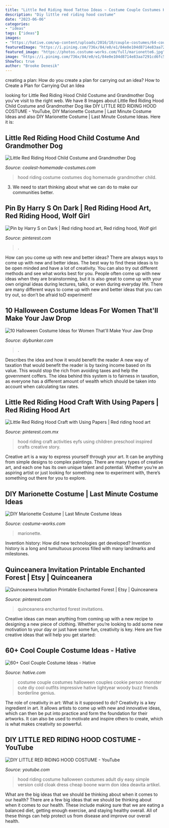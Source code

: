 ```yaml
---
title: "Little Red Riding Hood Tattoo Ideas ~ Costume Couple Costumes Halloween Couples Cookie Person Monster Cute Diy Cool Outfits Impressive Hative Lightyear Woody Buzz Friends Borderline Genius"
description: "Diy little red riding hood costume"
date: "2023-06-06"
categories:
- "ideas"
tags: ["ideas"]
images:
- "https://hative.com/wp-content/uploads/2016/10/couple-costumes/64-couple-costume-ideas-1.jpg"
featuredImage: "https://i.pinimg.com/736x/84/e0/e1/84e0e104d8714e83aa7291cd6fc55c56.jpg"
featured_image: "https://photos.costume-works.com/full/marionette6.jpg"
image: "https://i.pinimg.com/736x/84/e0/e1/84e0e104d8714e83aa7291cd6fc55c56.jpg"
ShowToc: true
author: "Brooke Denesik"
---
```



creating a plan: How do you create a plan for carrying out an idea?
How to Create a Plan for Carrying Out an Idea

	

		
looking for Little Red Riding Hood Child Costume and Grandmother Dog you've visit to the right web. We have 8 Images about Little Red Riding Hood Child Costume and Grandmother Dog like DIY LITTLE RED RIDING HOOD COSTUME - YouTube, DIY Marionette Costume | Last Minute Costume Ideas and also DIY Marionette Costume | Last Minute Costume Ideas. Here it is:
		
    
## Little Red Riding Hood Child Costume And Grandmother Dog

<img loading=lazy src="http://www.coolest-homemade-costumes.com/files/2014/11/little-red-riding-hood-and-grandmother-129989-e1416048545707.jpg" onerror="this.onerror=null;this.src='https://tse4.mm.bing.net/th?id=OIP.0q1fvU6tnehqnsgP0AUs3gHaLH&amp;pid=15.1';" alt="Little Red Riding Hood Child Costume and Grandmother Dog">

_Source: coolest-homemade-costumes.com_

>hood riding costume costumes dog homemade grandmother child. 

	

3. We need to start thinking about what we can do to make our communities better.

    
## Pin By Harry S On Dark | Red Riding Hood Art, Red Riding Hood, Wolf Girl

<img loading=lazy src="https://i.pinimg.com/736x/d2/74/5b/d2745b0053e3cd154e6ab16de24664f0.jpg" onerror="this.onerror=null;this.src='https://tse4.mm.bing.net/th?id=OIP.f7lZD5FQQQXv1z0f5NmwcQHaKq&amp;pid=15.1';" alt="Pin by Harry S on Dark | Red riding hood art, Red riding hood, Wolf girl">

_Source: pinterest.com_

>. 

	

How can you come up with new and better ideas?
There are always ways to come up with new and better ideas. The best way to find these ideas is to be open minded and have a lot of creativity. You can also try out different methods and see what works best for you. People often come up with new ideas when they are brainstorming, but it is also great to come up with your own original ideas during lectures, talks, or even during everyday life. There are many different ways to come up with new and better ideas that you can try out, so don’t be afraid toD experiment!

    
## 10 Halloween Costume Ideas For Women That&#039;ll Make Your Jaw Drop

<img loading=lazy src="https://www.diybunker.com/wp-content/uploads/2019/10/Little-Red-Riding-Hood-Halloween-Costume-for-Women-678x1024.jpg" onerror="this.onerror=null;this.src='https://tse2.mm.bing.net/th?id=OIP.4m1BZ-fzMVMpMwHv9kiDdgHaLL&amp;pid=15.1';" alt="10 Halloween Costume Ideas for Women That&#039;ll Make Your Jaw Drop">

_Source: diybunker.com_

>. 

	

Describes the idea and how it would benefit the reader
A new way of taxation that would benefit the reader is by taxing income based on its value. This would stop the rich from avoiding taxes and help the government coffers. The idea behind this system is to fairness in taxation, as everyone has a different amount of wealth which should be taken into account when calculating tax rates.

    
## Little Red Riding Hood Craft With Using Papers | Red Riding Hood Art

<img loading=lazy src="https://i.pinimg.com/736x/84/e0/e1/84e0e104d8714e83aa7291cd6fc55c56.jpg" onerror="this.onerror=null;this.src='https://tse4.mm.bing.net/th?id=OIP.gKsUtsp8W2ki29QFk724RQHaPs&amp;pid=15.1';" alt="Little Red Riding Hood Craft with Using Papers | Red riding hood art">

_Source: pinterest.com.mx_

>hood riding craft activities eyfs using children preschool inspired crafts creative story. 

	

Creative art is a way to express yourself through your art. It can be anything from simple designs to complex paintings. There are many types of creative art, and each one has its own unique talent and potential. Whether you’re an aspiring artist or just looking for something new to experiment with, there’s something out there for you to explore.

    
## DIY Marionette Costume | Last Minute Costume Ideas

<img loading=lazy src="https://photos.costume-works.com/full/marionette6.jpg" onerror="this.onerror=null;this.src='https://tse2.mm.bing.net/th?id=OIP.TEiC1p5sIAX9YYDmM9H7rgHaJ3&amp;pid=15.1';" alt="DIY Marionette Costume | Last Minute Costume Ideas">

_Source: costume-works.com_

>marionette. 

	

Invention history: How did new technologies get developed?
Invention history is a long and tumultuous process filled with many landmarks and milestones.

    
## Quinceanera Invitation Printable Enchanted Forest | Etsy | Quinceanera

<img loading=lazy src="https://i.pinimg.com/736x/a2/99/0b/a2990bb55da4b2ec8feeea8cd1a629da.jpg" onerror="this.onerror=null;this.src='https://tse4.mm.bing.net/th?id=OIP.oj1ThLkOmTq2R7MZX-INgwHaKY&amp;pid=15.1';" alt="Quinceanera Invitation Printable Enchanted Forest | Etsy | Quinceanera">

_Source: pinterest.com_

>quinceanera enchanted forest invitations. 

	

Creative ideas can mean anything from coming up with a new recipe to designing a new piece of clothing. Whether you’re looking to add some new motivation to your day or just have some fun, creativity is key. Here are five creative ideas that will help you get started: 

    
## 60+ Cool Couple Costume Ideas - Hative

<img loading=lazy src="https://hative.com/wp-content/uploads/2016/10/couple-costumes/64-couple-costume-ideas-1.jpg" onerror="this.onerror=null;this.src='https://tse3.mm.bing.net/th?id=OIP.vtixsl2bt1UYp9WLGFDlVQHaJ3&amp;pid=15.1';" alt="60+ Cool Couple Costume Ideas - Hative">

_Source: hative.com_

>costume couple costumes halloween couples cookie person monster cute diy cool outfits impressive hative lightyear woody buzz friends borderline genius. 

	

The role of creativity in art: What is it supposed to do?
Creativity is a key ingredient in art. It allows artists to come up with new and innovative ideas, which can then be put into practice and form the foundation for their artworks. It can also be used to motivate and inspire others to create, which is what makes creativity so powerful.

    
## DIY LITTLE RED RIDING HOOD COSTUME - YouTube

<img loading=lazy src="https://i.ytimg.com/vi/pmUGwdjWXaU/maxresdefault.jpg" onerror="this.onerror=null;this.src='https://tse2.mm.bing.net/th?id=OIP.Km66eyRkgm3WNu6vQ-S5_AHaEK&amp;pid=15.1';" alt="DIY LITTLE RED RIDING HOOD COSTUME - YouTube">

_Source: youtube.com_

>hood riding costume halloween costumes adult diy easy simple version cold cloak dress cheap boone warm don idea deavita artikel. 

	

What are the big ideas that we should be thinking about when it comes to our health?
There are a few big ideas that we should be thinking about when it comes to our health. These include making sure that we are eating a balanced diet, getting enough exercise, and staying healthy overall. All of these things can help protect us from disease and improve our overall health.

